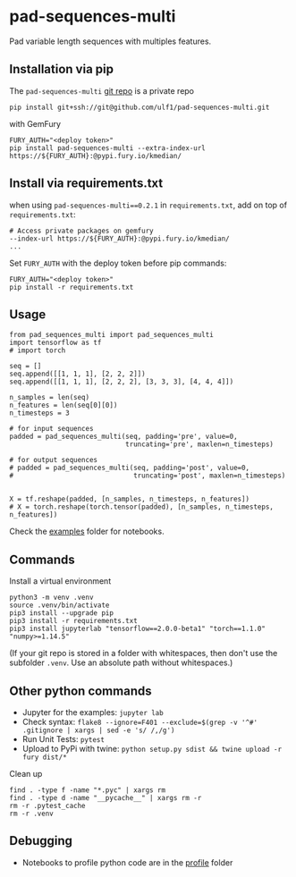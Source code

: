 # pad-sequences-multi
Pad variable length sequences with multiples features.

## Installation via pip
The `pad-sequences-multi` [git repo](http://github.com/ulf1/pad-sequences-multi) 
is a private repo

```
pip install git+ssh://git@github.com/ulf1/pad-sequences-multi.git
```

with GemFury

```
FURY_AUTH="<deploy token>"
pip install pad-sequences-multi --extra-index-url https://${FURY_AUTH}:@pypi.fury.io/kmedian/
```

## Install via requirements.txt
when using `pad-sequences-multi==0.2.1` in `requirements.txt`, 
add on top of `requirements.txt`:

```
# Access private packages on gemfury
--index-url https://${FURY_AUTH}:@pypi.fury.io/kmedian/
...
```

Set `FURY_AUTH` with the deploy token before pip commands:

```
FURY_AUTH="<deploy token>"
pip install -r requirements.txt
```


## Usage

```
from pad_sequences_multi import pad_sequences_multi
import tensorflow as tf
# import torch

seq = []
seq.append([[1, 1, 1], [2, 2, 2]])
seq.append([[1, 1, 1], [2, 2, 2], [3, 3, 3], [4, 4, 4]])

n_samples = len(seq)
n_features = len(seq[0][0])
n_timesteps = 3

# for input sequences
padded = pad_sequences_multi(seq, padding='pre', value=0, 
                             truncating='pre', maxlen=n_timesteps)

# for output sequences
# padded = pad_sequences_multi(seq, padding='post', value=0, 
#                              truncating='post', maxlen=n_timesteps)


X = tf.reshape(padded, [n_samples, n_timesteps, n_features])
# X = torch.reshape(torch.tensor(padded), [n_samples, n_timesteps, n_features])
```


Check the [examples](http://github.com/ulf1/pad-sequences-multi/examples) folder for notebooks.


## Commands
Install a virtual environment

```
python3 -m venv .venv
source .venv/bin/activate
pip3 install --upgrade pip
pip3 install -r requirements.txt
pip3 install jupyterlab "tensorflow==2.0.0-beta1" "torch==1.1.0" "numpy>=1.14.5"
```

(If your git repo is stored in a folder with whitespaces, then don't use the subfolder `.venv`. Use an absolute path without whitespaces.)

## Other python commands

* Jupyter for the examples: `jupyter lab`
* Check syntax: `flake8 --ignore=F401 --exclude=$(grep -v '^#' .gitignore | xargs | sed -e 's/ /,/g')`
* Run Unit Tests: `pytest`
* Upload to PyPi with twine: `python setup.py sdist && twine upload -r fury dist/*`

Clean up 

```
find . -type f -name "*.pyc" | xargs rm
find . -type d -name "__pycache__" | xargs rm -r
rm -r .pytest_cache
rm -r .venv
```


## Debugging
* Notebooks to profile python code are in the [profile](http://github.com/ulf1/pad-sequences-multi/profile) folder

